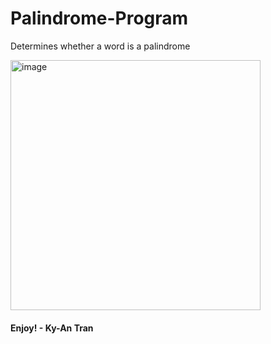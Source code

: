 # Palindrome-Program
Determines whether a word is a palindrome

<img width="400" alt="image" src="https://github.com/Ky-AnT/Palindrome-Program/assets/87473241/fa27dc18-a6bd-4077-842d-83345dd08c4a">

#### Enjoy! - Ky-An Tran

